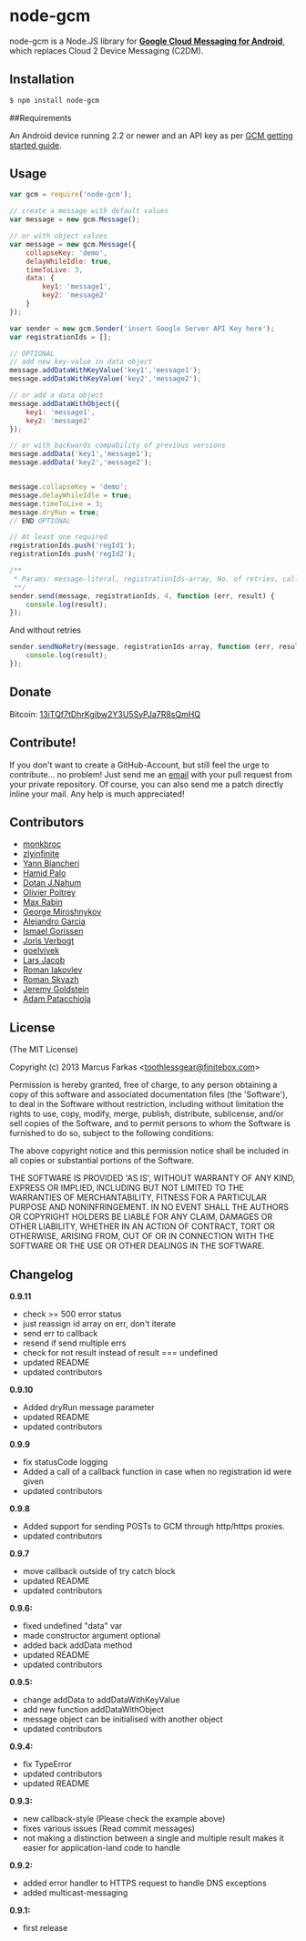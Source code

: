 # node-gcm

node-gcm is a Node.JS library for [**Google Cloud Messaging for Android**](http://developer.android.com/guide/google/gcm/index.html), which replaces Cloud 2 Device Messaging (C2DM).

## Installation
```bash
$ npm install node-gcm
```
##Requirements

An Android device running 2.2 or newer and an API key as per [GCM getting started guide](http://developer.android.com/guide/google/gcm/gs.html).

## Usage

```js
var gcm = require('node-gcm');

// create a message with default values
var message = new gcm.Message();

// or with object values
var message = new gcm.Message({
	collapseKey: 'demo',
	delayWhileIdle: true,
	timeToLive: 3,
	data: {
		key1: 'message1',
		key2: 'message2'
	}
});

var sender = new gcm.Sender('insert Google Server API Key here');
var registrationIds = [];

// OPTIONAL
// add new key-value in data object
message.addDataWithKeyValue('key1','message1');
message.addDataWithKeyValue('key2','message2');

// or add a data object
message.addDataWithObject({
	key1: 'message1',
	key2: 'message2'
});

// or with backwards compability of previous versions
message.addData('key1','message1');
message.addData('key2','message2');


message.collapseKey = 'demo';
message.delayWhileIdle = true;
message.timeToLive = 3;
message.dryRun = true;
// END OPTIONAL

// At least one required
registrationIds.push('regId1');
registrationIds.push('regId2'); 

/**
 * Params: message-literal, registrationIds-array, No. of retries, callback-function
 **/
sender.send(message, registrationIds, 4, function (err, result) {
	console.log(result);
});
```

And without retries
```js
sender.sendNoRetry(message, registrationIds-array, function (err, result) {
	console.log(result);
});
```

## Donate

 Bitcoin: [13iTQf7tDhrKgibw2Y3U5SyPJa7R8sQmHQ](https://blockchain.info/address/13iTQf7tDhrKgibw2Y3U5SyPJa7R8sQmHQ)

## Contribute!

If you don't want to create a GitHub-Account, but still feel the urge to contribute... no problem!
Just send me an [email](mailto:toothlessgear@finitebox.com) with your 
pull request from your private repository.
Of course, you can also send me a patch directly inline your mail.
Any help is much appreciated!

## Contributors
 * [monkbroc](https://github.com/monkbroc)
 * [zlyinfinite](https://github.com/zlyinfinite)
 * [Yann Biancheri](https://github.com/yannooo)
 * [Hamid Palo](https://github.com/hamidp)
 * [Dotan J.Nahum](https://github.com/jondot)
 * [Olivier Poitrey](https://github.com/rs)
 * [Max Rabin](https://github.com/maxrabin)
 * [George Miroshnykov](https://github.com/laggyluke)
 * [Alejandro Garcia](https://github.com/Alegege)
 * [Ismael Gorissen](https://github.com/igorissen)
 * [Joris Verbogt](https://github.com/silentjohnny)
 * [goelvivek](https://github.com/goelvivek)
 * [Lars Jacob](https://github.com/jaclar)
 * [Roman Iakovlev](https://github.com/RomanIakovlev) 
 * [Roman Skvazh](https://github.com/rskvazh)
 * [Jeremy Goldstein](https://github.com/jg10)
 * [Adam Patacchiola](https://github.com/surespot)

## License 

(The MIT License)

Copyright (c) 2013 Marcus Farkas &lt;toothlessgear@finitebox.com&gt;

Permission is hereby granted, free of charge, to any person obtaining
a copy of this software and associated documentation files (the
'Software'), to deal in the Software without restriction, including
without limitation the rights to use, copy, modify, merge, publish,
distribute, sublicense, and/or sell copies of the Software, and to
permit persons to whom the Software is furnished to do so, subject to
the following conditions:

The above copyright notice and this permission notice shall be
included in all copies or substantial portions of the Software.

THE SOFTWARE IS PROVIDED 'AS IS', WITHOUT WARRANTY OF ANY KIND,
EXPRESS OR IMPLIED, INCLUDING BUT NOT LIMITED TO THE WARRANTIES OF
MERCHANTABILITY, FITNESS FOR A PARTICULAR PURPOSE AND NONINFRINGEMENT.
IN NO EVENT SHALL THE AUTHORS OR COPYRIGHT HOLDERS BE LIABLE FOR ANY
CLAIM, DAMAGES OR OTHER LIABILITY, WHETHER IN AN ACTION OF CONTRACT,
TORT OR OTHERWISE, ARISING FROM, OUT OF OR IN CONNECTION WITH THE
SOFTWARE OR THE USE OR OTHER DEALINGS IN THE SOFTWARE.

## Changelog
**0.9.11**
 * check >= 500 error status
 * just reassign id array on err, don't iterate
 * send err to callback
 * resend if send multiple errs
 * check for not result instead of result === undefined
 * updated README
 * updated contributors

**0.9.10**
 * Added dryRun message parameter
 * updated README
 * updated contributors
 
**0.9.9**
 * fix statusCode logging
 * Added a call of a callback function in case when no registration id were given
 * updated contributors
 
**0.9.8**
 * Added support for sending POSTs to GCM through http/https proxies.
 * updated contributors

**0.9.7**
 * move callback outside of try catch block
 * updated README
 * updated contributors
 
**0.9.6:**
 * fixed undefined "data" var
 * made constructor argument optional
 * added back addData method
 * updated README
 * updated contributors

**0.9.5:**
 * change addData to addDataWithKeyValue
 * add new function addDataWithObject
 * message object can be initialised with another object
 * updated contributors

**0.9.4:**
 * fix TypeError
 * updated contributors
 * updated README

**0.9.3:**
 * new callback-style (Please check the example above)
 * fixes various issues (Read commit messages)
 * not making a distinction between a single and multiple result makes it easier for application-land code to handle

**0.9.2:**
 * added error handler to HTTPS request to handle DNS exceptions
 * added multicast-messaging

**0.9.1:**
 * first release
